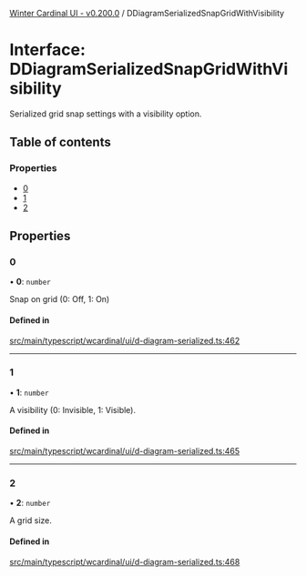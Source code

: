 [Winter Cardinal UI - v0.200.0](../index.md) / DDiagramSerializedSnapGridWithVisibility

# Interface: DDiagramSerializedSnapGridWithVisibility

Serialized grid snap settings with a visibility option.

## Table of contents

### Properties

- [0](DDiagramSerializedSnapGridWithVisibility.md#0)
- [1](DDiagramSerializedSnapGridWithVisibility.md#1)
- [2](DDiagramSerializedSnapGridWithVisibility.md#2)

## Properties

### 0

• **0**: `number`

Snap on grid (0: Off, 1: On)

#### Defined in

[src/main/typescript/wcardinal/ui/d-diagram-serialized.ts:462](https://github.com/winter-cardinal/winter-cardinal-ui/blob/v0.200.0/src/main/typescript/wcardinal/ui/d-diagram-serialized.ts#L462)

___

### 1

• **1**: `number`

A visibility (0: Invisible, 1: Visible).

#### Defined in

[src/main/typescript/wcardinal/ui/d-diagram-serialized.ts:465](https://github.com/winter-cardinal/winter-cardinal-ui/blob/v0.200.0/src/main/typescript/wcardinal/ui/d-diagram-serialized.ts#L465)

___

### 2

• **2**: `number`

A grid size.

#### Defined in

[src/main/typescript/wcardinal/ui/d-diagram-serialized.ts:468](https://github.com/winter-cardinal/winter-cardinal-ui/blob/v0.200.0/src/main/typescript/wcardinal/ui/d-diagram-serialized.ts#L468)
